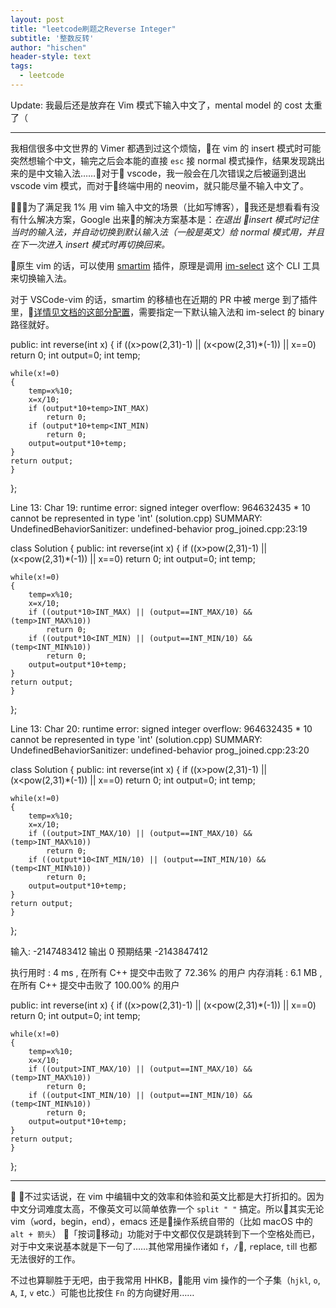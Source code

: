 ```yaml
---
layout: post
title: "leetcode刷题之Reverse Integer"
subtitle: '整数反转'
author: "hischen"
header-style: text
tags:
  - leetcode
---
```


Update: 我最后还是放弃在 Vim 模式下输入中文了，mental model 的 cost 太重了（

---

我相信很多中文世界的 Vimer 都遇到过这个烦恼，在 vim 的 insert 模式时可能突然想输个中文，输完之后会本能的直接 `esc` 接 normal 模式操作，结果发现跳出来的是中文输入法……对于 vscode，我一般会在几次错误之后被逼到退出 vscode vim 模式，而对于终端中用的 neovim，就只能尽量不输入中文了。

为了满足我 1% 用 vim 输入中文的场景（比如写博客），我还是想看看有没有什么解决方案，Google 出来的解决方案基本是：*在退出 insert 模式时记住当时的输入法，并自动切换到默认输入法（一般是英文）给 normal 模式用，并且在下一次进入 insert 模式时再切换回来。*

原生 vim 的话，可以使用 [smartim](https://github.com/ybian/smartim) 插件，原理是调用 [im-select](https://github.com/daipeihust/im-select) 这个 CLI 工具来切换输入法。

对于 VSCode-vim 的话，smartim 的移植也在近期的 PR 中被 merge 到了插件里，[详情见文档的这部分配置]( https://github.com/VSCodeVim/Vim#use-im-select)，需要指定一下默认输入法和 im-select 的 binary 路径就好。


public:
    int reverse(int x) {
    if ((x>pow(2,31)-1) || (x<pow(2,31)*(-1)) || x==0)
        return 0;
    int output=0;
    int temp;

    while(x!=0)
    {
        temp=x%10;
        x=x/10;
        if (output*10+temp>INT_MAX)
            return 0;
        if (output*10+temp<INT_MIN)
            return 0;
        output=output*10+temp;
    }
    return output;
    }
};

Line 13: Char 19: runtime error: signed integer overflow: 964632435 * 10 cannot be represented in type 'int' (solution.cpp)
SUMMARY: UndefinedBehaviorSanitizer: undefined-behavior prog_joined.cpp:23:19

class Solution {
public:
    int reverse(int x) {
    if ((x>pow(2,31)-1) || (x<pow(2,31)*(-1)) || x==0)
        return 0;
    int output=0;
    int temp;

    while(x!=0)
    {
        temp=x%10;
        x=x/10;
        if ((output*10>INT_MAX) || (output==INT_MAX/10) && (temp>INT_MAX%10))
            return 0;
        if ((output*10<INT_MIN) || (output==INT_MIN/10) && (temp<INT_MIN%10))
            return 0;
        output=output*10+temp;
    }
    return output;
    }
};

Line 13: Char 20: runtime error: signed integer overflow: 964632435 * 10 cannot be represented in type 'int' (solution.cpp)
SUMMARY: UndefinedBehaviorSanitizer: undefined-behavior prog_joined.cpp:23:20

class Solution {
public:
    int reverse(int x) {
    if ((x>pow(2,31)-1) || (x<pow(2,31)*(-1)) || x==0)
        return 0;
    int output=0;
    int temp;

    while(x!=0)
    {
        temp=x%10;
        x=x/10;
        if ((output>INT_MAX/10) || (output==INT_MAX/10) && (temp>INT_MAX%10))
            return 0;
        if ((output*10<INT_MIN/10) || (output==INT_MIN/10) && (temp<INT_MIN%10))
            return 0;
        output=output*10+temp;
    }
    return output;
    }
};

输入:
-2147483412
输出
0
预期结果
-2143847412

执行用时 :
4 ms
, 在所有 C++ 提交中击败了
72.36%
的用户
内存消耗 :
6.1 MB
, 在所有 C++ 提交中击败了
100.00%
的用户

public:
    int reverse(int x) {
    if ((x>pow(2,31)-1) || (x<pow(2,31)*(-1)) || x==0)
        return 0;
    int output=0;
    int temp;

    while(x!=0)
    {
        temp=x%10;
        x=x/10;
        if ((output>INT_MAX/10) || (output==INT_MAX/10) && (temp>INT_MAX%10))
            return 0;
        if ((output<INT_MIN/10) || (output==INT_MIN/10) && (temp<INT_MIN%10))
            return 0;
        output=output*10+temp;
    }
    return output;
    }
};

---

不过实话说，在 vim 中编辑中文的效率和体验和英文比都是大打折扣的。因为中文分词难度太高，不像英文可以简单依靠一个 `split " "` 搞定。所以其实无论 vim（`w`ord，`b`egin，`e`nd），emacs 还是操作系统自带的（比如 macOS 中的 `alt + 箭头`） 「按词移动」功能对于中文都仅仅是跳转到下一个空格处而已，对于中文来说基本就是下一句了……其他常用操作诸如 `f`，`/`, `r`eplace, `t`ill 也都无法很好的工作。

不过也算聊胜于无吧，由于我常用 HHKB，能用 vim 操作的一个子集（`hjkl`, `o`, `A`, `I`, `v` etc.）可能也比按住 `Fn` 的方向键好用……
